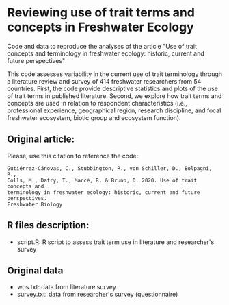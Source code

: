 # Reviewing use of trait terms and concepts in Freshwater Ecology 

Code and data to reproduce the analyses of the article "Use of trait concepts and terminology in freshwater ecology: historic, current and future perspectives"

This code assesses variability in the current use of trait terminology through a literature review and survey of 414 freshwater researchers from 54 countries. First, the code provide descriptive statistics and plots of the use of trait terms in published  literature. Second, we explore how trait terms and concepts are used in relation to respondent characteristics (i.e., professional experience, geographical region, research discipline, and focal freshwater ecosystem, biotic group and ecosystem function). 

## Original article:

Please, use this citation to reference the code:
  
  ```
Gutiérrez-Cánovas, C., Stubbington, R., von Schiller, D., Bolpagni, R.,
Colls, M., Datry, T., Marcé, R. & Bruno, D. 2020. Use of trait concepts and 
terminology in freshwater ecology: historic, current and future perspectives.
Freshwater Biology
```

## R files description:

* script.R: R script to assess trait term use in literature and researcher's survey

## Original data
* wos.txt: data from literature survey 
* survey.txt: data from researcher's survey (questionnaire)


